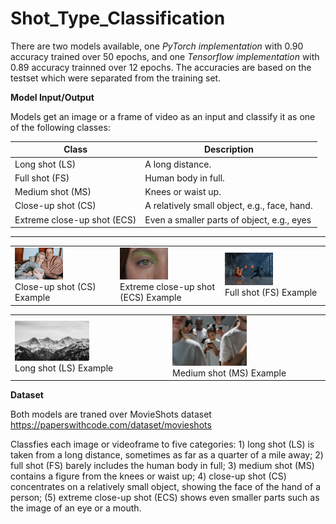 # Shot_Type_Classification

There are two models available, one _PyTorch implementation_ with 0.90 accuracy trained over 50 epochs, and one _Tensorflow implementation_ with 0.89 accuracy trainned over 12 epochs. The accuracies are based on the testset which were separated from the training set.


**Model Input/Output**

Models get an image or a frame of video as an input and classify it as one of the following classes:

| Class                        | Description                                   |
|------------------------------|-----------------------------------------------|
| Long shot (LS)               | A long distance.                              |
| Full shot (FS)               | Human body in full.                           | 
| Medium shot (MS)             | Knees or waist up.                            |
| Close-up shot (CS)           | A relatively small object, e.g., face, hand.  |
| Extreme close-up shot (ECS)  | Even a smaller parts of object, e.g., eyes    |

****                       ****

<div align="center">
  <table border="0">
      <tr>
        <td><img src="/examples/1.jpg" width="50%"></img> <br />Close-up shot (CS) Example</td>
        <td> <img src="/examples/2.jpg" width="50%"></img> <br />Extreme close-up shot (ECS) Example </td>
        <td> <img src="/examples/3.jpg" width="50%"></img> <br />Full shot (FS) Example </td>
      </tr>
    </table>
    
  <table border="0">
      <tr>
        <td><img src="/examples/4.jpg" width="50%"></img><br /> Long shot (LS) Example</td>
        <td><img src="/examples/5.jpg" width="50%"></img><br /> Medium shot (MS) Example </td>
      </tr>
    </table>
</div>



**Dataset**

Both models are traned over MovieShots dataset https://paperswithcode.com/dataset/movieshots

Classfies each image or videoframe to five categories: 1) long shot (LS) is taken from a long distance, sometimes as far as a quarter of a mile away; 2) full shot (FS) barely includes the human body in full; 3) medium shot (MS) contains a figure from the knees or waist up; 4) close-up shot (CS) concentrates on a relatively small object, showing the face of the hand of a person; (5) extreme close-up shot (ECS) shows even smaller parts such as the image of an eye or a mouth.
